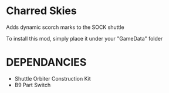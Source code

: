# Charred Skies
 Adds dynamic scorch marks to the SOCK shuttle

 To install this mod, simply place it under your "GameData" folder

# DEPENDANCIES
- Shuttle Orbiter Construction Kit
- B9 Part Switch